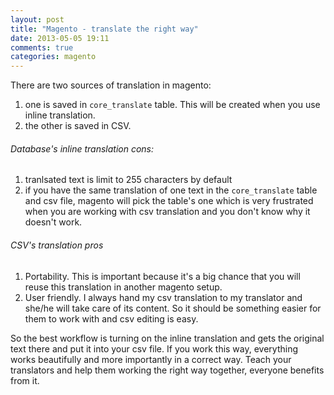 ```yaml
---
layout: post
title: "Magento - translate the right way"
date: 2013-05-05 19:11
comments: true
categories: magento
---
```


There are two sources of translation in magento:

1. one is saved in `core_translate` table. This will be created when you use
   inline translation.
2. the other is saved in CSV.

###### Database's inline translation cons:

1. tranlsated text is limit to 255 characters by default
2. if you have the same translation of one text in the `core_translate` table and csv file, magento
will pick the table's one which is very frustrated when you are working with csv
translation and you don't know why it doesn't work.

###### CSV's translation pros

1. Portability. This is important because it's a big chance that you will reuse
   this translation in another magento setup.
2. User friendly. I always hand my csv translation to my translator and she/he
   will take care of its content. So it should be something easier for them to
   work with and csv editing is easy.

So the best workflow is turning on the inline translation and gets the original
text there and put it into your csv file. If you work this way, everything works
beautifully and more importantly in a correct way.
Teach your translators and help them working the right way together, everyone benefits from it.
